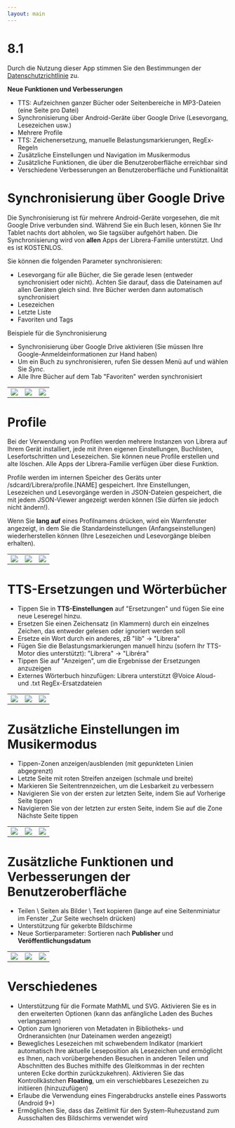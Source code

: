 ```yaml
---
layout: main
---
```


# 8.1

Durch die Nutzung dieser App stimmen Sie den Bestimmungen der [Datenschutzrichtlinie](/wiki/PrivacyPolicy/de) zu.

**Neue Funktionen und Verbesserungen**

* TTS: Aufzeichnen ganzer Bücher oder Seitenbereiche in MP3-Dateien (eine Seite pro Datei)
* Synchronisierung über Android-Geräte über Google Drive (Lesevorgang, Lesezeichen usw.)
* Mehrere Profile
* TTS: Zeichenersetzung, manuelle Belastungsmarkierungen, RegEx-Regeln
* Zusätzliche Einstellungen und Navigation im Musikermodus
* Zusätzliche Funktionen, die über die Benutzeroberfläche erreichbar sind
* Verschiedene Verbesserungen an Benutzeroberfläche und Funktionalität

# Synchronisierung über Google Drive

Die Synchronisierung ist für mehrere Android-Geräte vorgesehen, die mit Google Drive verbunden sind. Während Sie ein Buch lesen, können Sie Ihr Tablet nachts dort abholen, wo Sie tagsüber aufgehört haben. Die Synchronisierung wird von **allen** Apps der Librera-Familie unterstützt. Und es ist KOSTENLOS.

Sie können die folgenden Parameter synchronisieren:

* Lesevorgang für alle Bücher, die Sie gerade lesen (entweder synchronisiert oder nicht). Achten Sie darauf, dass die Dateinamen auf allen Geräten gleich sind. Ihre Bücher werden dann automatisch synchronisiert
* Lesezeichen
* Letzte Liste
* Favoriten und Tags

Beispiele für die Synchronisierung

* Synchronisierung über Google Drive aktivieren (Sie müssen Ihre Google-Anmeldeinformationen zur Hand haben)
* Um ein Buch zu synchronisieren, rufen Sie dessen Menü auf und wählen Sie _Sync_.
* Alle Ihre Bücher auf dem Tab &quot;Favoriten&quot; werden synchronisiert

||||
|-|-|-|
|![](1.png)|![](3.png)|![](2.png)|
 
 
# Profile

Bei der Verwendung von Profilen werden mehrere Instanzen von Librera auf Ihrem Gerät installiert, jede mit ihren eigenen Einstellungen, Buchlisten, Lesefortschritten und Lesezeichen. Sie können neue Profile erstellen und alte löschen. Alle Apps der Librera-Familie verfügen über diese Funktion.

Profile werden im internen Speicher des Geräts unter /sdcard/Librera/profile.[NAME] gespeichert. Ihre Einstellungen, Lesezeichen und Lesevorgänge werden in JSON-Dateien gespeichert, die mit jedem JSON-Viewer angezeigt werden können (Sie dürfen sie jedoch nicht ändern!).

Wenn Sie **lang auf** eines Profilnamens drücken, wird ein Warnfenster angezeigt, in dem Sie die Standardeinstellungen (Anfangseinstellungen) wiederherstellen können (Ihre Lesezeichen und Lesevorgänge bleiben erhalten).

||||
|-|-|-|
|![](4.png)|![](5.png)|![](6.png)|

# TTS-Ersetzungen und Wörterbücher

* Tippen Sie in **TTS-Einstellungen** auf &quot;Ersetzungen&quot; und fügen Sie eine neue Leseregel hinzu.
* Ersetzen Sie einen Zeichensatz (in Klammern) durch ein einzelnes Zeichen, das entweder gelesen oder ignoriert werden soll
* Ersetze ein Wort durch ein anderes, zB &quot;lib&quot; -&gt; &quot;Librera&quot;
* Fügen Sie die Belastungsmarkierungen manuell hinzu (sofern Ihr TTS-Motor dies unterstützt): &quot;Librera&quot; -&gt; &quot;Libréra&quot;
* Tippen Sie auf &quot;Anzeigen&quot;, um die Ergebnisse der Ersetzungen anzuzeigen
* Externes Wörterbuch hinzufügen: Librera unterstützt @Voice Aloud- und .txt RegEx-Ersatzdateien

||||
|-|-|-|
|![](7.png)|![](8.png)|![](9.png)|

# Zusätzliche Einstellungen im Musikermodus

* Tippen-Zonen anzeigen/ausblenden (mit gepunkteten Linien abgegrenzt)
* Letzte Seite mit roten Streifen anzeigen (schmale und breite)
* Markieren Sie Seitentrennzeichen, um die Lesbarkeit zu verbessern
* Navigieren Sie von der ersten zur letzten Seite, indem Sie auf Vorherige Seite tippen
* Navigieren Sie von der letzten zur ersten Seite, indem Sie auf die Zone Nächste Seite tippen

||||
|-|-|-|
|![](10.png)|![](11.png)|![](12.png)|

# Zusätzliche Funktionen und Verbesserungen der Benutzeroberfläche

* Teilen \ Seiten als Bilder \ Text kopieren (lange auf eine Seitenminiatur im Fenster _Zur Seite wechseln drücken)
* Unterstützung für gekerbte Bildschirme
* Neue Sortierparameter: Sortieren nach **Publisher** und **Veröffentlichungsdatum**

||||
|-|-|-|
|![](13.png)|![](14.png)|![](15.png)|

# Verschiedenes

* Unterstützung für die Formate MathML und SVG. Aktivieren Sie es in den erweiterten Optionen (kann das anfängliche Laden des Buches verlangsamen)
* Option zum Ignorieren von Metadaten in Bibliotheks- und Ordneransichten (nur Dateinamen werden angezeigt)
* Bewegliches Lesezeichen mit schwebendem Indikator (markiert automatisch Ihre aktuelle Leseposition als Lesezeichen und ermöglicht es Ihnen, nach vorübergehenden Besuchen in anderen Teilen und Abschnitten des Buches mithilfe des Gleitkommas in der rechten unteren Ecke dorthin zurückzukehren). Aktivieren Sie das Kontrollkästchen **Floating**, um ein verschiebbares Lesezeichen zu initiieren (hinzuzufügen)
* Erlaube die Verwendung eines Fingerabdrucks anstelle eines Passworts (Android 9+)
* Ermöglichen Sie, dass das Zeitlimit für den System-Ruhezustand zum Ausschalten des Bildschirms verwendet wird


